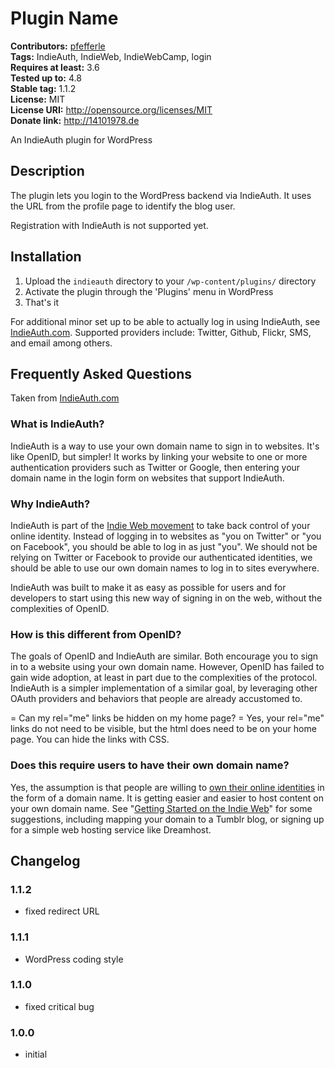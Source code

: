 # Plugin Name #
**Contributors:** [pfefferle](https://profiles.wordpress.org/pfefferle)  
**Tags:** IndieAuth, IndieWeb, IndieWebCamp, login  
**Requires at least:** 3.6  
**Tested up to:** 4.8  
**Stable tag:** 1.1.2  
**License:** MIT  
**License URI:** http://opensource.org/licenses/MIT  
**Donate link:** http://14101978.de  

An IndieAuth plugin for WordPress

## Description ##

The plugin lets you login to the WordPress backend via IndieAuth. It uses the URL from the profile page to identify the blog user.

Registration with IndieAuth is not supported yet.

## Installation ##

1. Upload the `indieauth` directory to your `/wp-content/plugins/` directory
2. Activate the plugin through the 'Plugins' menu in WordPress
3. That's it

For additional minor set up to be able to actually log in using IndieAuth, see [IndieAuth.com](https://indieauth.com/setup). Supported providers include: Twitter, Github, Flickr, SMS, and email among others.

## Frequently Asked Questions ##

Taken from [IndieAuth.com](https://indieauth.com)

### What is IndieAuth? ###
IndieAuth is a way to use your own domain name to sign in to websites. It's like OpenID, but simpler! It works by linking your website to one or more authentication providers such as Twitter or Google, then entering your domain name in the login form on websites that support IndieAuth.

### Why IndieAuth? ###
IndieAuth is part of the [Indie Web movement](http://indiewebcamp.com/why) to take back control of your online identity. Instead of logging in to websites as "you on Twitter" or "you on Facebook", you should be able to log in as just "you". We should not be relying on Twitter or Facebook to provide our authenticated identities, we should be able to use our own domain names to log in to sites everywhere.

IndieAuth was built to make it as easy as possible for users and for developers to start using this new way of signing in on the web, without the complexities of OpenID.

### How is this different from OpenID? ###
The goals of OpenID and IndieAuth are similar. Both encourage you to sign in to a website using your own domain name. However, OpenID has failed to gain wide adoption, at least in part due to the complexities of the protocol. IndieAuth is a simpler implementation of a similar goal, by leveraging other OAuth providers and behaviors that people are already accustomed to.

= Can my rel="me" links be hidden on my home page? =
Yes, your rel="me" links do not need to be visible, but the html does need to be on your home page. You can hide the links with CSS.

### Does this require users to have their own domain name? ###
Yes, the assumption is that people are willing to [own their online identities](http://indiewebcamp.com/why) in the form of a domain name. It is getting easier and easier to host content on your own domain name. See "[Getting Started on the Indie Web](http://indiewebcamp.com/Getting_Started)" for some suggestions, including mapping your domain to a Tumblr blog, or signing up for a simple web hosting service like Dreamhost.

## Changelog ##

### 1.1.2 ###

* fixed redirect URL

### 1.1.1 ###

* WordPress coding style

### 1.1.0 ###

* fixed critical bug

### 1.0.0 ###

* initial
